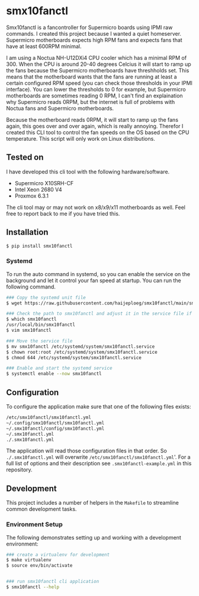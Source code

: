 # smx10fanctl 
Smx10fanctl is a fancontroller for Supermicro boards using IPMI raw commands. I created this project because I wanted a quiet homeserver. Supermicro motherboards expects high RPM fans and expects fans that have at least 600RPM minimal. 

I am using a Noctua NH-U12DXi4 CPU cooler which has a minimal RPM of 300. When the CPU is around 20-40 degrees Celcius it will start to ramp up the fans because the Supermicro motherboards have threshholds set. This means that the motherboard wants that the fans are running at least a certain configured RPM speed (you can check those thresholds in your IPMI interface). You can lower the thresholds to 0 for example, but Supermicro motherboards are sometimes reading 0 RPM, I can't find an explaination why Supermicro reads 0RPM, but the internet is full of problems with Noctua fans and Supermicro motherboards. 

Because the motherboard reads 0RPM, it will start to ramp up the fans again, this goes over and over again, which is really annoying. Therefor I created this CLI tool to control the fan speeds on the OS based on the CPU temperature. This script will only work on Linux distributions.

## Tested on
I have developed this cli tool with the following hardware/software.
- Supermicro X10SRH-CF
- Intel Xeon 2680 V4
- Proxmox 6.3.1

The cli tool may or may not work on x8/x9/x11 motherboards as well. Feel free to report back to me if you have tried this.

## Installation

```bash
$ pip install smx10fanctl
```

### Systemd
To run the auto command in systemd, so you can enable the service on the background and let it control your fan speed at startup. You can run the following command.

```bash
### Copy the systemd unit file
$ wget https://raw.githubusercontent.com/haijeploeg/smx10fanctl/main/smx10fanctl.service

### Check the path to smx10fanctl and adjust it in the service file if needed
$ which smx10fanctl
/usr/local/bin/smx10fanctl
$ vim smx10fanctl

### Move the service file
$ mv smx10fanctl /etc/systemd/system/smx10fanctl.service
$ chown root:root /etc/systemd/system/smx10fanctl.service
$ chmod 644 /etc/systemd/system/smx10fanctl.service

### Enable and start the systemd service
$ systemctl enable --now smx10fanctl
```

## Configuration
To configure the application make sure that one of the following files exists:

```bash
/etc/smx10fanctl/smx10fanctl.yml
~/.config/smx10fanctl/smx10fanctl.yml
~/.smx10fanctl/config/smx10fanctl.yml
~/.smx10fanctl.yml
./.smx10fanctl.yml
```

The application will read those configuration files in that order. So `./.smx10fanctl.yml` will overwrite `/etc/smx10fanctl/smx10fanctl.yml`'. For a full list of options and their description see `.smx10fanctl-example.yml` in this repository.

## Development

This project includes a number of helpers in the `Makefile` to streamline common development tasks.

### Environment Setup

The following demonstrates setting up and working with a development environment:

```bash
### create a virtualenv for development
$ make virtualenv
$ source env/bin/activate


### run smx10fanctl cli application
$ smx10fanctl --help
```
